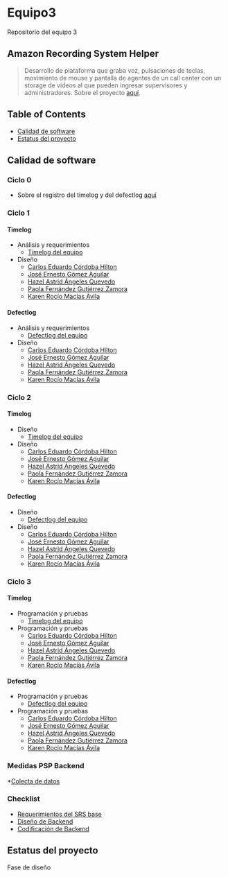 # Equipo3
Repositorio del equipo 3
## Amazon Recording System Helper
> Desarrollo de plataforma que graba voz, pulsaciones de teclas, movimiento de mouse y pantalla de agentes de un call center con un storage de videos al que pueden ingresar supervisores y administradores.
> Sobre el proyecto [aquí](https://drive.google.com/file/d/1IXOJk660n73o6-zI0VxidVyq16ES7kq3/view?usp=sharing).
## Table of Contents
* [Calidad de software](#calidad-software)
* [Estatus del proyecto](#estatus-proyecto)
## Calidad de software

### Ciclo 0
* Sobre el registro del timelog y del defectlog [aquí](https://drive.google.com/file/d/1iRao2MyTk604A0ii39cE0BWNFr_WDbHV/view?usp=sharing) 

### Ciclo 1

#### Timelog
   * Análisis y requerimientos
      * [Timelog del equipo](https://docs.google.com/spreadsheets/d/13DvwayOc72XHC_vxIZaL48jOF_YHVGM6/edit#gid=1756650421)
   * Diseño 
      * [Carlos Eduardo Córdoba Hilton](https://docs.google.com/spreadsheets/d/1Vy7GwRVzHUnCqpMkoJZ0F4f3nlCesrqq/edit#gid=1756650421)
      * [José Ernesto Gómez Aguilar](https://docs.google.com/spreadsheets/d/1-1zaehYuNn9-b5hrJj7F9s1YLTfoOaGZ/edit#gid=1756650421)
      * [Hazel Astrid Ángeles Quevedo](https://docs.google.com/spreadsheets/d/1tb0w2vweLYr_HS_ra0OPoAjo1EGI7pQH/edit#gid=1756650421)
      * [Paola Fernández Gutiérrez Zamora](https://docs.google.com/spreadsheets/d/1ktxPQuKZkIoh1DWvXK5oTmZT2UPSV4I_/edit#gid=1756650421)
      * [Karen Rocío Macías Ávila](https://docs.google.com/spreadsheets/d/1-YqQs90hvGYxClA5NVurbzn5-WhqbHlk/edit#gid=1756650421)
      
#### Defectlog
   * Análisis y requerimientos
      * [Defectlog del equipo](https://docs.google.com/spreadsheets/d/13DvwayOc72XHC_vxIZaL48jOF_YHVGM6/edit#gid=658494084)
   * Diseño 
      * [Carlos Eduardo Córdoba Hilton](https://docs.google.com/spreadsheets/d/1Vy7GwRVzHUnCqpMkoJZ0F4f3nlCesrqq/edit#gid=658494084)
      * [José Ernesto Gómez Aguilar](https://docs.google.com/spreadsheets/d/1-1zaehYuNn9-b5hrJj7F9s1YLTfoOaGZ/edit#gid=658494084)
      * [Hazel Astrid Ángeles Quevedo](https://docs.google.com/spreadsheets/d/1tb0w2vweLYr_HS_ra0OPoAjo1EGI7pQH/edit#gid=658494084)
      * [Paola Fernández Gutiérrez Zamora](https://docs.google.com/spreadsheets/d/1ktxPQuKZkIoh1DWvXK5oTmZT2UPSV4I_/edit#gid=658494084)
      * [Karen Rocío Macías Ávila](https://docs.google.com/spreadsheets/d/1-YqQs90hvGYxClA5NVurbzn5-WhqbHlk/edit#gid=658494084)

### Ciclo 2

#### Timelog
   * Diseño
      * [Timelog del equipo](https://docs.google.com/spreadsheets/d/11LXtLuLkQCq-8IPu879_biRboKJq0ChV/edit#gid=1756650421)
   * Diseño 
      * [Carlos Eduardo Córdoba Hilton](https://docs.google.com/spreadsheets/d/1Vy7GwRVzHUnCqpMkoJZ0F4f3nlCesrqq/edit#gid=1756650421)
      * [José Ernesto Gómez Aguilar](https://docs.google.com/spreadsheets/d/1-1zaehYuNn9-b5hrJj7F9s1YLTfoOaGZ/edit#gid=1756650421)
      * [Hazel Astrid Ángeles Quevedo](https://docs.google.com/spreadsheets/d/1tb0w2vweLYr_HS_ra0OPoAjo1EGI7pQH/edit#gid=1756650421)
      * [Paola Fernández Gutiérrez Zamora](https://docs.google.com/spreadsheets/d/1ktxPQuKZkIoh1DWvXK5oTmZT2UPSV4I_/edit#gid=1756650421)
      * [Karen Rocío Macías Ávila](https://docs.google.com/spreadsheets/d/1-YqQs90hvGYxClA5NVurbzn5-WhqbHlk/edit#gid=1756650421)
      
#### Defectlog
   * Diseño
      * [Defectlog del equipo](https://docs.google.com/spreadsheets/d/11LXtLuLkQCq-8IPu879_biRboKJq0ChV/edit#gid=658494084)
   * Diseño 
      * [Carlos Eduardo Córdoba Hilton](https://docs.google.com/spreadsheets/d/1Vy7GwRVzHUnCqpMkoJZ0F4f3nlCesrqq/edit#gid=658494084)
      * [José Ernesto Gómez Aguilar](https://docs.google.com/spreadsheets/d/1-1zaehYuNn9-b5hrJj7F9s1YLTfoOaGZ/edit#gid=658494084)
      * [Hazel Astrid Ángeles Quevedo](https://docs.google.com/spreadsheets/d/1tb0w2vweLYr_HS_ra0OPoAjo1EGI7pQH/edit#gid=658494084)
      * [Paola Fernández Gutiérrez Zamora](https://docs.google.com/spreadsheets/d/1ktxPQuKZkIoh1DWvXK5oTmZT2UPSV4I_/edit#gid=658494084)
      * [Karen Rocío Macías Ávila](https://docs.google.com/spreadsheets/d/1-YqQs90hvGYxClA5NVurbzn5-WhqbHlk/edit#gid=658494084)
 
### Ciclo 3

#### Timelog
   * Programación y pruebas
      * [Timelog del equipo](https://docs.google.com/spreadsheets/d/11LXtLuLkQCq-8IPu879_biRboKJq0ChV/edit#gid=1756650421)
   * Programación y pruebas
      * [Carlos Eduardo Córdoba Hilton](https://docs.google.com/spreadsheets/d/1Vy7GwRVzHUnCqpMkoJZ0F4f3nlCesrqq/edit#gid=1756650421)
      * [José Ernesto Gómez Aguilar](https://docs.google.com/spreadsheets/d/1-1zaehYuNn9-b5hrJj7F9s1YLTfoOaGZ/edit#gid=1756650421)
      * [Hazel Astrid Ángeles Quevedo](https://docs.google.com/spreadsheets/d/1tb0w2vweLYr_HS_ra0OPoAjo1EGI7pQH/edit#gid=1756650421)
      * [Paola Fernández Gutiérrez Zamora](https://docs.google.com/spreadsheets/d/1ktxPQuKZkIoh1DWvXK5oTmZT2UPSV4I_/edit#gid=1756650421)
      * [Karen Rocío Macías Ávila](https://docs.google.com/spreadsheets/d/1-YqQs90hvGYxClA5NVurbzn5-WhqbHlk/edit#gid=1756650421)

#### Defectlog
   * Programación y pruebas
      * [Defectlog del equipo](https://docs.google.com/spreadsheets/d/11LXtLuLkQCq-8IPu879_biRboKJq0ChV/edit#gid=658494084)
   * Programación y pruebas
      * [Carlos Eduardo Córdoba Hilton](https://docs.google.com/spreadsheets/d/1Vy7GwRVzHUnCqpMkoJZ0F4f3nlCesrqq/edit#gid=658494084)
      * [José Ernesto Gómez Aguilar](https://docs.google.com/spreadsheets/d/1-1zaehYuNn9-b5hrJj7F9s1YLTfoOaGZ/edit#gid=658494084)
      * [Hazel Astrid Ángeles Quevedo](https://docs.google.com/spreadsheets/d/1tb0w2vweLYr_HS_ra0OPoAjo1EGI7pQH/edit#gid=658494084)
      * [Paola Fernández Gutiérrez Zamora](https://docs.google.com/spreadsheets/d/1ktxPQuKZkIoh1DWvXK5oTmZT2UPSV4I_/edit#gid=658494084)
      * [Karen Rocío Macías Ávila](https://docs.google.com/spreadsheets/d/1-YqQs90hvGYxClA5NVurbzn5-WhqbHlk/edit#gid=658494084)
      
### Medidas PSP Backend
  *[Colecta de datos](https://docs.google.com/spreadsheets/d/1GF3sFYUPLW-cDtTGkU4qhOgSdd-jC5D8/edit#gid=465446128)
    
### Checklist
   * [Requerimientos del SRS base](https://docs.google.com/spreadsheets/d/1_LZYtmU7qfQ0JuUjiNGdR5xE7wCGiBl5/edit#gid=1181205418)
   * [Diseño de Backend](https://docs.google.com/spreadsheets/d/1_LZYtmU7qfQ0JuUjiNGdR5xE7wCGiBl5/edit#gid=1756450606)
   * [Codificación de Backend](https://docs.google.com/spreadsheets/d/1_LZYtmU7qfQ0JuUjiNGdR5xE7wCGiBl5/edit#gid=1625580482)
   
## Estatus del proyecto
Fase de diseño
